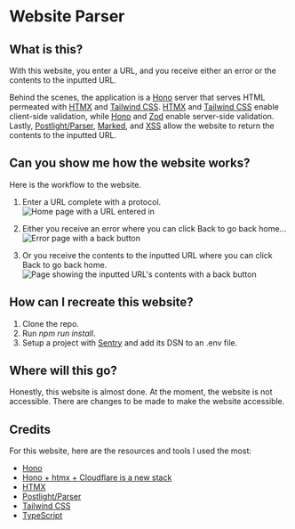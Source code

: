 # Website Parser

## What is this?

With this website, you enter a URL, and you receive either an error or the contents to the inputted URL.

Behind the scenes, the application is a [Hono](https://hono.dev/) server that serves HTML permeated with [HTMX](https://htmx.org/) and [Tailwind CSS](https://tailwindcss.com/). [HTMX](https://htmx.org/) and [Tailwind CSS](https://tailwindcss.com/) enable client-side validation, while [Hono](https://hono.dev/) and [Zod](https://zod.dev/) enable server-side validation. Lastly, [Postlight/Parser](https://www.npmjs.com/package/@postlight/parser), [Marked](https://marked.js.org/), and [XSS](https://www.npmjs.com/package/xss) allow the website to return the contents to the inputted URL.

## Can you show me how the website works?

Here is the workflow to the website.

1. Enter a URL complete with a protocol.
   <br>
   <img alt="Home page with a URL entered in" src="https://utfs.io/f/b6d60155-43ef-4d42-ad37-8aa8afca0080_demo-1.png">

2. Either you receive an error where you can click Back to go back home...
   <br>
   <img alt="Error page with a back button" src="https://utfs.io/f/5d4a235e-043b-47aa-b38f-7511a54e5034_demo-2.png">

3. Or you receive the contents to the inputted URL where you can click Back to go back home.
   <br>
   <img alt="Page showing the inputted URL's contents with a back button" src="https://utfs.io/f/79ca2e76-0a3c-4fba-87c3-0b0cb5710017_demo-3.png">

## How can I recreate this website?

1. Clone the repo.
2. Run _npm run install_.
3. Setup a project with [Sentry](https://sentry.io/) and add its DSN to an .env file.

## Where will this go?

Honestly, this website is almost done. At the moment, the website is not accessible. There are changes to be made to make the website accessible.

## Credits

For this website, here are the resources and tools I used the most:

-   [Hono](https://hono.dev/)
-   [Hono + htmx + Cloudflare is a new stack](https://blog.yusu.ke/hono-htmx-cloudflare/)
-   [HTMX](https://htmx.org/)
-   [Postlight/Parser](https://www.npmjs.com/package/@postlight/parser)
-   [Tailwind CSS](https://tailwindcss.com/)
-   [TypeScript](https://www.typescriptlang.org/)
